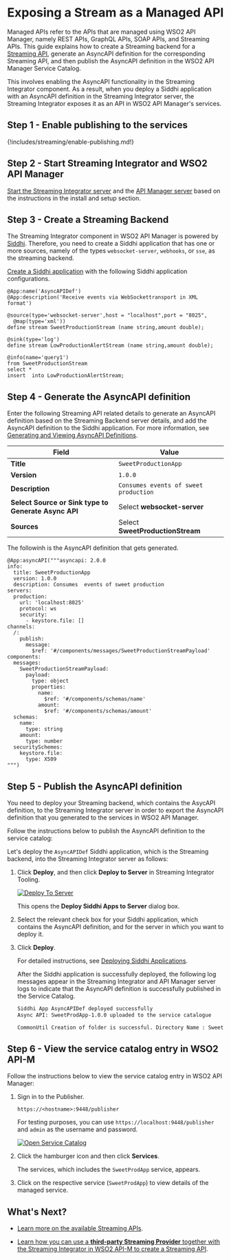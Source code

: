 # Exposing a Stream as a Managed API

Managed APIs refer to the APIs that are managed using WSO2 API Manager, namely REST APIs, GraphQL APIs, SOAP APIs, and Streaming APIs. This guide explains how to create a Streaming backend for a [Streaming API]({{base_path}}/use-cases/streaming-usecase/create-streaming-api/streaming-api-overview), generate an AsyncAPI definition for the corresponding Streaming API, and then publish the AsyncAPI definition in the WSO2 API Manager Service Catalog. 

This involves enabling the AsyncAPI functionality in the Streaming Integrator component. As a result, when you deploy a Siddhi application with an AsyncAPI definition in the Streaming Integrator server, the Streaming Integrator exposes it as an API in WSO2 API Manager's services.

## Step 1 - Enable publishing to the services

{!includes/streaming/enable-publishing.md!}
   
## Step 2 - Start Streaming Integrator and WSO2 API Manager

[Start the Streaming Integrator server]({{base_path}}/install-and-setup/install/installing-the-product/installing-the-binary/installing-si-binary/#starting-the-si-server) and the [API Manager server]({{base_path}}/install-and-setup/install/installing-the-product/installing-the-binary/installing-on-linux-or-os-x/) based on the instructions in the install and setup section.

## Step 3 - Create a Streaming Backend

The Streaming Integrator component in WSO2 API Manager is powered by [Siddhi](https://siddhi.io/). Therefore, you need to create a Siddhi application that has one or more sources, namely of the types `websocket-server`, `webhooks`, or `sse`, as the streaming backend.

[Create a Siddhi application]({{base_path}}/develop/streaming-apps/creating-a-siddhi-application/) with the following Siddhi application configurations.

```
@App:name('AsyncAPIDef')
@App:description('Receive events via WebSockettransport in XML format')

@source(type='websocket-server',host = "localhost",port = "8025",
  @map(type='xml'))
define stream SweetProductionStream (name string,amount double);

@sink(type='log')
define stream LowProductionAlertStream (name string,amount double);

@info(name='query1')
from SweetProductionStream 
select * 
insert  into LowProductionAlertStream;   
```

## Step 4 - Generate the AsyncAPI definition

Enter the following Streaming API related details to generate an AsyncAPI definition based on the Streaming Backend server details, and add the AsyncAPI definition to the Siddhi application. For more information, see [Generating and Viewing AsyncAPI Definitions]({{base_path}}/develop/streaming-apps/working-with-the-async-api-view).
      
| **Field**                                            | **Value**                             |
|------------------------------------------------------|---------------------------------------|
| **Title**                                            | `SweetProductionApp`                  |
| **Version**                                          | `1.0.0`                               |
| **Description**                                      | `Consumes events of sweet production` |
| **Select Source or Sink type to Generate Async API** | Select **websocket-server**           |
| **Sources**                                          | Select **SweetProductionStream**      |

The followinh is the AsyncAPI definition that gets generated.

```
@App:asyncAPI("""asyncapi: 2.0.0
info:
  title: SweetProductionApp
  version: 1.0.0
  description: Consumes  events of sweet production
servers:
  production:
    url: 'localhost:8025'
    protocol: ws
    security:
      - keystore.file: []
channels:
  /:
    publish:
      message:
        $ref: '#/components/messages/SweetProductionStreamPayload'
components:
  messages:
    SweetProductionStreamPayload:
      payload:
        type: object
        properties:
          name:
            $ref: '#/components/schemas/name'
          amount:
            $ref: '#/components/schemas/amount'
  schemas:
    name:
      type: string
    amount:
      type: number
  securitySchemes:
    keystore.file:
      type: X509
""")
```

## Step 5 - Publish the AsyncAPI definition 

You need to deploy your Streaming backend, which contains the AsycAPI definition, to the Streaming Integrator server in order to export the AsyncAPI definition that you generated to the services in WSO2 API Manager.

Follow the instructions below to publish the AsyncAPI definition to the service catalog:

Let's deploy the `AsyncAPIDef` Siddhi application, which is the Streaming backend, into the Streaming Integrator server as follows:

1. Click **Deploy**, and then click **Deploy to Server** in Streaming Integrator Tooling. 

     [![Deploy To Server]({{base_path}}/assets/img/streaming/working-with-async-api/async-api-websocket-deploy-to-server.png)]({{base_path}}/assets/img/streaming/working-with-async-api/async-api-websocket-deploy-to-server.png)

     This opens the **Deploy Siddhi Apps to Server** dialog box. 

2. Select the relevant check box for your Siddhi application, which contains the AsyncAPI definition, and for the server in which you want to deploy it. 

3. Click **Deploy**. 

     For detailed instructions, see [Deploying Siddhi Applications]({{base_path}}/develop/streaming-apps/deploying-streaming-applications).

     After the Siddhi application is successfully deployed, the following log messages appear in the Streaming Integrator and API Manager server logs to indicate that the AsyncAPI definition is successfully published in the Service Catalog.

    ```bash tab="Streaming Integrator server logs"
    Siddhi App AsyncAPIDef deployed successfully
    Async API: SweetProdApp-1.0.0 uploaded to the service catalogue
    ```

    ```bash tab="API Manager server logs"
    CommonUtil Creation of folder is successful. Directory Name : SweetProdApp-1.0.0`
    ```
  
## Step 6 - View the service catalog entry in WSO2 API-M

Follow the instructions below to view the service catalog entry in WSO2 API Manager:

1. Sign in to the Publisher.

     `https://<hostname>:9448/publisher`
     
     For testing purposes, you can use `https://localhost:9448/publisher` and `admin` as the username and password.

     [![Open Service Catalog]({{base_path}}/assets/img/integrate/tutorials/service-catalog/open-service-catalog.png)]({{base_path}}/assets/img/integrate/tutorials/service-catalog/open-service-catalog.png)
     
2. Click the hamburger icon and then click **Services**.

     The services, which includes the `SweetProdApp` service, appears.

3. Click on the respective service (`SweetProdApp`) to view details of the managed service.
   
## What's Next?

- [Learn more on the available Streaming APIs]({{base_path}}/use-cases/streaming-usecase/create-streaming-api/streaming-api-overview). 

- [Learn how you can use a **third-party Streaming Provider** together with the Streaming Integrator in WSO2 API-M to create a Streaming API]({{base_path}}/get-started/quick-start-guide/streaming-qsg).
